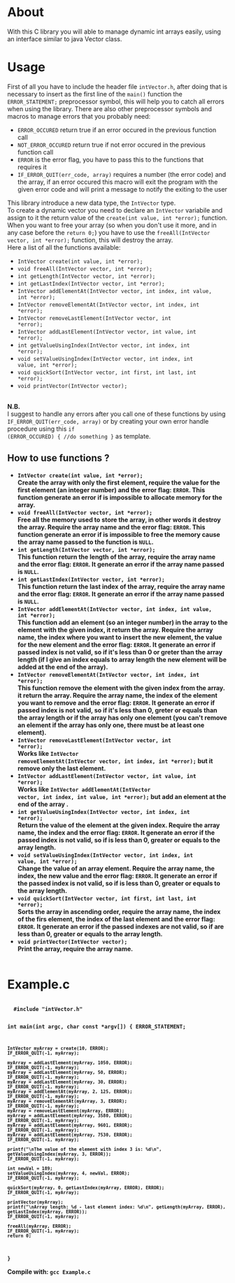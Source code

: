 # About
With this C library you will able to manage dynamic int arrays easily, using an interface similar to java Vector class.

# Usage
First of all you have to include the header file <code>intVector.h</code>, after doing that is necessary to insert as the first line of the <code>main()</code> function the <code>ERROR_STATEMENT;</code> preprocessor symbol, this will help you to catch all errors when using the library.
There are also other preprocessor symbols and macros to manage errors that you probably need:
- <code>ERROR_OCCURED</code> return true if an error occured in the previous function call
- <code>NOT_ERROR_OCCURED</code> return true if not error occured in the previous function call
- <code>ERROR</code> is the error flag, you have to pass this to the functions that requires it
- <code>IF_ERROR_QUIT(err_code, array)</code> requires a number (the error code) and the array, if an error occured this macro will exit the program with the given error code and will print a message to notify the exiting to the user

This library introduce a new data type, the <code>IntVector</code> type.<br>
To create a dynamic vector you need to declare an <code>IntVector</code> variabile and assign to it the return value of the <code>create(int value, int *error);</code> function.<br>
When you want to free your array (so when you don't use it more, and in any case before the <code>return 0;</code>) you have to use the <code>freeAll(IntVector vector, int *error);</code> function, this will destroy the array.
<br>
Here a list of all the functions available:
- <code>IntVector create(int value, int *error);</code>
- <code>void freeAll(IntVector vector, int *error);</code>
- <code>int getLength(IntVector vector, int *error);</code>
- <code>int getLastIndex(IntVector vector, int *error);</code>
- <code>IntVector addElementAt(IntVector vector, int index, int value, int *error);</code>
- <code>IntVector removeElementAt(IntVector vector, int index, int *error);</code>
- <code>IntVector removeLastElement(IntVector vector, int *error);</code>
- <code>IntVector addLastElement(IntVector vector, int value, int *error);</code>
- <code>int getValueUsingIndex(IntVector vector, int index, int *error);</code>
- <code>void setValueUsingIndex(IntVector vector, int index, int value, int *error);</code>
- <code>void quickSort(IntVector vector, int first, int last, int *error);</code>
- <code>void printVector(IntVector vector);</code>
 
<br><b>N.B.</b><br>
I suggest to handle any errors after you call one of these functions by using <code>IF_ERROR_QUIT(err_code, array)</code> or by creating your own error handle procedure using this <code>if (ERROR_OCCURED) { //do something }</code> as template.

<b><h2>How to use functions ?</h2><b>
- <code>IntVector create(int value, int *error);</code>
  <br>
  Create the array with only the first element, require the value for the first element (an integer number) and the error flag: <code>ERROR</code>.
  This function generate an error if is impossible to allocate memory for the array.
- <code>void freeAll(IntVector vector, int *error);</code>
  <br>
  Free all the memory used to store the array, in other words it destroy the array. Require the array name and the error flag: <code>ERROR</code>.
  This function generate an error if is impossible to free the memory cause the array name passed to the function is <code>NULL</code>.
- <code>int getLength(IntVector vector, int *error);</code>
  <br>
  This function return the length of the array, require the array name and the error flag: <code>ERROR</code>.
  It generate an error if the array name passed is <code>NULL</code>.
- <code>int getLastIndex(IntVector vector, int *error);</code>
  <br>
  This function return the last index of the array, require the array name and the error flag: <code>ERROR</code>.
  It generate an error if the array name passed is <code>NULL</code>.
- <code>IntVector addElementAt(IntVector vector, int index, int value, int *error);</code>
  <br>
  This function add an element (so an integer number) in the array to the element with the given index, it return the array. Require the array name, the index where you want to   insert the new element, the value for the new element and the error flag: <code>ERROR</code>. It generate an error if passed index is not valid, so if it's less than 0 or       greter than the array length (if I give an index equals to array length the new element will be added at the end of the array).
- <code>IntVector removeElementAt(IntVector vector, int index, int *error);</code>
  <br>
  This function remove the element with the given index from the array. it return the array. Require the array name, the index of the element you want to remove and the error  flag: <code>ERROR</code>. It generate an error if passed index is not valid, so if it's less than 0, greter or equals than the array length or if the array has only one  element  (you can't remove an element if the array has only one, there must be at least one element).
- <code>IntVector removeLastElement(IntVector vector, int *error);</code>
   <br>
   Works like <code>IntVector removeElementAt(IntVector vector, int index, int *error);</code> but it remove only the last element.
- <code>IntVector addLastElement(IntVector vector, int value, int *error);</code>
  <br>
  Works like <code>IntVector addElementAt(IntVector vector, int index, int value, int *error);</code> but add an element at the end of the array .
- <code>int getValueUsingIndex(IntVector vector, int index, int *error);</code>
  <br>
  Return the value of the element at the given index. Require the array name, the index and the error flag: <code>ERROR</code>.
  It generate an error if the passed index is not valid, so if is less than 0, greater or equals to the array length.
- <code>void setValueUsingIndex(IntVector vector, int index, int value, int *error);</code>
  <br>
  Change the value of an array element. Require the array name, the index, the new value and the error flag: <code>ERROR</code>.
  It generate an error if the passed index is not valid, so if is less than 0, greater or equals to the array length.
- <code>void quickSort(IntVector vector, int first, int last, int *error);</code>
  <br>
  Sorts the array in ascending order, require the array name, the index of the firs element, the index of the last element and the error flag: <code>ERROR</code>.
  It generate an error if the passed indexes are not valid, so if are less than 0, greater or equals to the array length.
- <code>void printVector(IntVector vector);</code>
  <br>
  Print the array, require the array name.
  <br><br>
# Example.c
 <code>
  #include "intVector.h"

int main(int argc, char const *argv[])
{
    ERROR_STATEMENT;

    IntVector myArray = create(10, ERROR);
    IF_ERROR_QUIT(-1, myArray);

    myArray = addLastElement(myArray, 1050, ERROR);
    IF_ERROR_QUIT(-1, myArray);
    myArray = addLastElement(myArray, 50, ERROR);
    IF_ERROR_QUIT(-1, myArray);
    myArray = addLastElement(myArray, 30, ERROR);
    IF_ERROR_QUIT(-1, myArray);
    myArray = addElementAt(myArray, 2, 125, ERROR);
    IF_ERROR_QUIT(-1, myArray);
    myArray = removeElementAt(myArray, 3, ERROR);
    IF_ERROR_QUIT(-1, myArray);
    myArray = removeLastElement(myArray, ERROR);
    myArray = addLastElement(myArray, 3580, ERROR);
    IF_ERROR_QUIT(-1, myArray);
    myArray = addLastElement(myArray, 9601, ERROR);
    IF_ERROR_QUIT(-1, myArray);
    myArray = addLastElement(myArray, 7530, ERROR);
    IF_ERROR_QUIT(-1, myArray);
    
    printf("\nThe value of the element with index 3 is: %d\n", getValueUsingIndex(myArray, 3, ERROR));
    IF_ERROR_QUIT(-1, myArray);

    int newVal = 189;
    setValueUsingIndex(myArray, 4, newVal, ERROR);
    IF_ERROR_QUIT(-1, myArray);

    quickSort(myArray, 0, getLastIndex(myArray, ERROR), ERROR);
    IF_ERROR_QUIT(-1, myArray);
    
    printVector(myArray);
    printf("\nArray length: %d - last element index: %d\n", getLength(myArray, ERROR), getLastIndex(myArray, ERROR));
    IF_ERROR_QUIT(-1, myArray);

    freeAll(myArray, ERROR);
    IF_ERROR_QUIT(-1, myArray);
    return 0;
}
 </code>
 
 Compile with: <code>gcc Example.c</code>
